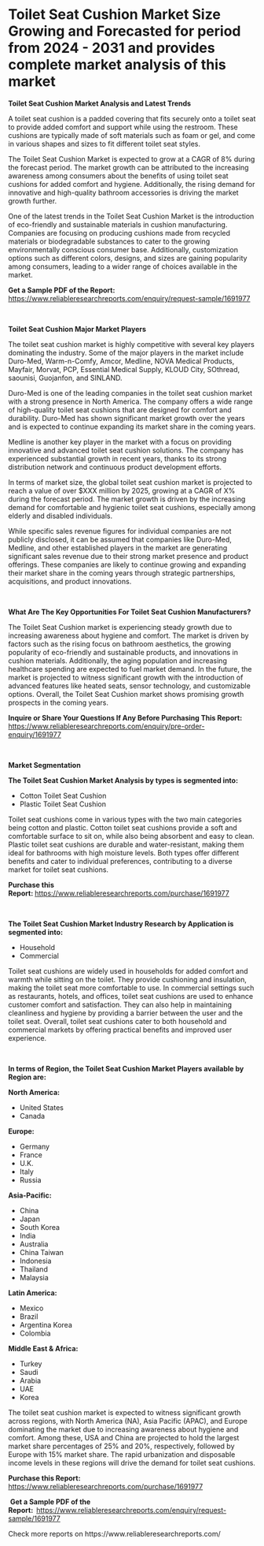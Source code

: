 <p><h1>Toilet Seat Cushion Market Size Growing and Forecasted for period from 2024 - 2031 and provides complete market analysis of this market</h1></p><p><strong>Toilet Seat Cushion Market Analysis and Latest Trends</strong></p>
<p><p>A toilet seat cushion is a padded covering that fits securely onto a toilet seat to provide added comfort and support while using the restroom. These cushions are typically made of soft materials such as foam or gel, and come in various shapes and sizes to fit different toilet seat styles.</p><p>The Toilet Seat Cushion Market is expected to grow at a CAGR of 8% during the forecast period. The market growth can be attributed to the increasing awareness among consumers about the benefits of using toilet seat cushions for added comfort and hygiene. Additionally, the rising demand for innovative and high-quality bathroom accessories is driving the market growth further.</p><p>One of the latest trends in the Toilet Seat Cushion Market is the introduction of eco-friendly and sustainable materials in cushion manufacturing. Companies are focusing on producing cushions made from recycled materials or biodegradable substances to cater to the growing environmentally conscious consumer base. Additionally, customization options such as different colors, designs, and sizes are gaining popularity among consumers, leading to a wider range of choices available in the market.</p></p>
<p><strong>Get a Sample PDF of the Report:&nbsp;</strong> <a href="https://www.reliableresearchreports.com/enquiry/request-sample/1691977">https://www.reliableresearchreports.com/enquiry/request-sample/1691977</a></p>
<p>&nbsp;</p>
<p><strong>Toilet Seat Cushion Major Market Players</strong></p>
<p><p>The toilet seat cushion market is highly competitive with several key players dominating the industry. Some of the major players in the market include Duro-Med, Warm-n-Comfy, Amcor, Medline, NOVA Medical Products, Mayfair, Morvat, PCP, Essential Medical Supply, KLOUD City, SOthread, saounisi, Guojanfon, and SINLAND.</p><p>Duro-Med is one of the leading companies in the toilet seat cushion market with a strong presence in North America. The company offers a wide range of high-quality toilet seat cushions that are designed for comfort and durability. Duro-Med has shown significant market growth over the years and is expected to continue expanding its market share in the coming years.</p><p>Medline is another key player in the market with a focus on providing innovative and advanced toilet seat cushion solutions. The company has experienced substantial growth in recent years, thanks to its strong distribution network and continuous product development efforts.</p><p>In terms of market size, the global toilet seat cushion market is projected to reach a value of over $XXX million by 2025, growing at a CAGR of X% during the forecast period. The market growth is driven by the increasing demand for comfortable and hygienic toilet seat cushions, especially among elderly and disabled individuals.</p><p>While specific sales revenue figures for individual companies are not publicly disclosed, it can be assumed that companies like Duro-Med, Medline, and other established players in the market are generating significant sales revenue due to their strong market presence and product offerings. These companies are likely to continue growing and expanding their market share in the coming years through strategic partnerships, acquisitions, and product innovations.</p></p>
<p>&nbsp;</p>
<p><strong>What Are The Key Opportunities For Toilet Seat Cushion Manufacturers?</strong></p>
<p><p>The Toilet Seat Cushion market is experiencing steady growth due to increasing awareness about hygiene and comfort. The market is driven by factors such as the rising focus on bathroom aesthetics, the growing popularity of eco-friendly and sustainable products, and innovations in cushion materials. Additionally, the aging population and increasing healthcare spending are expected to fuel market demand. In the future, the market is projected to witness significant growth with the introduction of advanced features like heated seats, sensor technology, and customizable options. Overall, the Toilet Seat Cushion market shows promising growth prospects in the coming years.</p></p>
<p><strong>Inquire or Share Your Questions If Any Before Purchasing This Report:</strong> <a href="https://www.reliableresearchreports.com/enquiry/pre-order-enquiry/1691977">https://www.reliableresearchreports.com/enquiry/pre-order-enquiry/1691977</a></p>
<p>&nbsp;</p>
<p><strong>Market Segmentation</strong></p>
<p><strong>The Toilet Seat Cushion Market Analysis by types is segmented into:</strong></p>
<p><ul><li>Cotton Toilet Seat Cushion</li><li>Plastic Toilet Seat Cushion</li></ul></p>
<p><p>Toilet seat cushions come in various types with the two main categories being cotton and plastic. Cotton toilet seat cushions provide a soft and comfortable surface to sit on, while also being absorbent and easy to clean. Plastic toilet seat cushions are durable and water-resistant, making them ideal for bathrooms with high moisture levels. Both types offer different benefits and cater to individual preferences, contributing to a diverse market for toilet seat cushions.</p></p>
<p><strong>Purchase this Report:&nbsp;</strong><a href="https://www.reliableresearchreports.com/purchase/1691977">https://www.reliableresearchreports.com/purchase/1691977</a></p>
<p>&nbsp;</p>
<p><strong>The Toilet Seat Cushion Market Industry Research by Application is segmented into:</strong></p>
<p><ul><li>Household</li><li>Commercial</li></ul></p>
<p><p>Toilet seat cushions are widely used in households for added comfort and warmth while sitting on the toilet. They provide cushioning and insulation, making the toilet seat more comfortable to use. In commercial settings such as restaurants, hotels, and offices, toilet seat cushions are used to enhance customer comfort and satisfaction. They can also help in maintaining cleanliness and hygiene by providing a barrier between the user and the toilet seat. Overall, toilet seat cushions cater to both household and commercial markets by offering practical benefits and improved user experience.</p></p>
<p>&nbsp;</p>
<p><strong>In terms of Region, the Toilet Seat Cushion Market Players available by Region are:</strong></p>
<p>
    <p> <strong> North America: </strong>
        <ul>
            <li>United States</li>
            <li>Canada</li>
        </ul>
        </p> 
    <p> <strong> Europe: </strong>
        <ul>
            <li>Germany</li>
            <li>France</li>
            <li>U.K.</li>
            <li>Italy</li>
            <li>Russia</li>
        </ul>
        </p> 
    <p> <strong> Asia-Pacific: </strong>
        <ul>
            <li>China</li>
            <li>Japan</li>
            <li>South Korea</li>
            <li>India</li>
            <li>Australia</li>
            <li>China Taiwan</li>
            <li>Indonesia</li>
            <li>Thailand</li>
            <li>Malaysia</li>
        </ul>
        </p> 
    <p> <strong> Latin America: </strong>
        <ul>
            <li>Mexico</li>
            <li>Brazil</li>
            <li>Argentina Korea</li>
            <li>Colombia</li>
        </ul>
        </p> 
    <p> <strong> Middle East & Africa: </strong>
        <ul>
            <li>Turkey</li>
            <li>Saudi</li>
            <li>Arabia</li>
            <li>UAE</li>
            <li>Korea</li>
        </ul>
    </p>
    </p>
<p><p>The toilet seat cushion market is expected to witness significant growth across regions, with North America (NA), Asia Pacific (APAC), and Europe dominating the market due to increasing awareness about hygiene and comfort. Among these, USA and China are projected to hold the largest market share percentages of 25% and 20%, respectively, followed by Europe with 15% market share. The rapid urbanization and disposable income levels in these regions will drive the demand for toilet seat cushions.</p></p>
<p><strong>Purchase this Report: </strong><a href="https://www.reliableresearchreports.com/purchase/1691977">https://www.reliableresearchreports.com/purchase/1691977</a></p>
<p>&nbsp;<strong>Get a Sample PDF of the Report:&nbsp;&nbsp;</strong><a href="https://www.reliableresearchreports.com/enquiry/request-sample/1691977">https://www.reliableresearchreports.com/enquiry/request-sample/1691977</a></p>
<p><strong></strong></p>
<p>Check more reports on https://www.reliableresearchreports.com/</p>